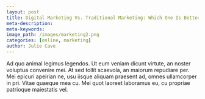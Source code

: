 ```yaml
---
layout: post
title: Digital Marketing Vs. Traditional Marketing: Which One Is Better?
meta-description:
meta-keywords:
image_path: /images/marketing2.png
categories: [online, marketing]
author: Julie Cave
---
```



Ad quo animal legimus legendos. Ut eum veniam dicunt virtute, an noster voluptua convenire mei. At sed tollit scaevola, an maiorum repudiare per. Mei epicuri apeirian ne, usu iisque aliquam praesent ad, omnes ullamcorper in pri. Vitae quaeque mea cu. Mei quot laoreet laboramus eu, cu propriae patrioque maiestatis vel.
